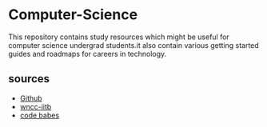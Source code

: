 # Computer-Science
This repository contains study resources which might be useful for computer science undergrad students.it also contain various getting started guides and roadmaps for careers in technology.

## sources
 * [Github](https://github.com/qybpt/A-to-Z-Resources-for-Students)
 * [wncc-iitb](https://wncc-iitb.org/wiki/index.php/Special:AllPages)
 * [code babes](https://www.youtube.com/user/CodeBabes)
